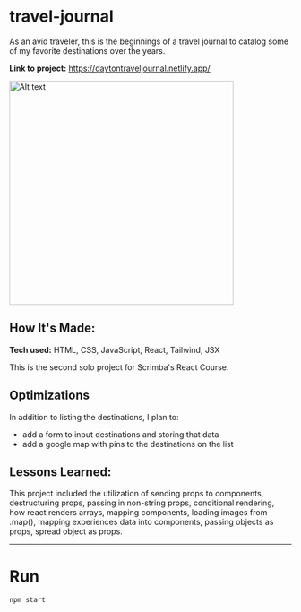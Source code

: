 # travel-journal
As an avid traveler, this is the beginnings of a travel journal to catalog some of my favorite destinations over the years.

**Link to project:** https://daytontraveljournal.netlify.app/

<img
  src="https://i.imgur.com/uywuvKx.png"
  alt="Alt text"
  title="Optional title"
  style="display: inline-block; margin: 0 auto; width: 400px">


## How It's Made:

**Tech used:** HTML, CSS, JavaScript, React, Tailwind, JSX

This is the second solo project for Scrimba's React Course.

## Optimizations

In addition to listing the destinations, I plan to:
- add a form to input destinations and storing that data
- add a google map with pins to the destinations on the list


## Lessons Learned:

This project included the utilization of sending props to components, destructuring props, passing in non-string props, conditional rendering, how react renders arrays, mapping components, loading images from .map(), mapping experiences data into components, passing objects as props, spread object as props.

---

# Run

`npm start`
